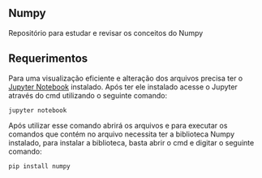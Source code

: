 ## Numpy
Repositório para estudar e revisar os conceitos do Numpy 
## Requerimentos
Para uma visualização eficiente e alteração dos arquivos precisa ter o  [Jupyter Notebook](https://jupyter.org/) instalado.  Após ter ele instalado acesse o Jupyter através do cmd utilizando o seguinte comando:

    jupyter notebook

Após utilizar esse comando abrirá os arquivos e para executar os comandos que contém no arquivo necessita ter a biblioteca Numpy instalado, para instalar a biblioteca, basta abrir o cmd e digitar o seguinte comando:

    pip install numpy
